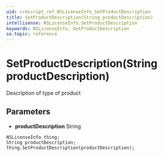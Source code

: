 ```yaml
---
uid: crmscript_ref_NSLicenseInfo_SetProductDescription
title: SetProductDescription(String productDescription)
intellisense: NSLicenseInfo.SetProductDescription
keywords: NSLicenseInfo, GetProductDescription
so.topic: reference
---
```


# SetProductDescription(String productDescription)

Description of type of product

## Parameters

* **productDescription** String

```crmscript
NSLicenseInfo thing;
String productDescription;
thing.SetProductDescription(productDescription);
```

